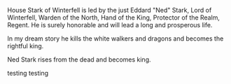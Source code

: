 House Stark of Winterfell is led by the just Eddard "Ned" Stark, Lord of
Winterfell, Warden of the North, Hand of the King, Protector of the Realm,
Regent.  He is surely honorable and will lead a long and prosperous life.

In my dream story he kills the white walkers and dragons and becomes the rightful king.

Ned Stark rises from the dead and becomes king.

testing testing
